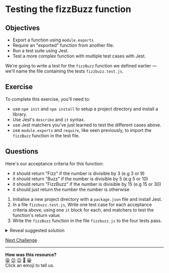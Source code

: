 # Testing the fizzBuzz function

## Objectives

 * Export a function using `module.exports`
 * Require an "exported" function from another file.
 * Run a test suite using Jest. 
 * Test a more complex function with multiple test cases with Jest.

We're going to write a test for the `fizzBuzz` function we defined earlier — we'll name the file containing the tests `fizzbuzz.test.js`.

## Exercise

To complete this exercise, you'll need to: 
  * use `npm init` and `npm install` to setup a project directory and install a library.
  * Use Jest's `describe` and `it` syntax.
  * use Jest matchers you've just learned to test the different cases above.
  * use `module.exports` and `require`, like seen previously, to import the `fizzBuzz` function in the test file.

## Questions

Here's our acceptance criteria for this function:
 * it should return "Fizz" if the number is divisible by 3 (e.g 3 or 9)
 * it should return "Buzz" if  the number is divisible by 5 (e.g 5 or 10)
 * it should return "FizzBuzz" if the number is divisible by 15 (e.g 15 or 30)
 * it should just return the number the number is otherwise

1. Initialise a new project directory with a `package.json` file and install Jest.
2. In a file `fizzbuzz.test.js`, Write one test case for each acceptance criteria above, using one `it` block for each, and matchers to test the function's return value.
3. Write the `fizzBuzz` function in the file `fizzbuzz.js` to the four tests pass.

<details>
<summary>Reveal suggested solution</summary>

Contents of `fizzbuzz.test.js`:
```javascript
const fizzBuzz = require('./fizzbuzz');

describe('fizzBuzz', () => {
  it('returns Fizz when number is 3', () => {
    expect(fizzBuzz(3)).toBe('Fizz');
  });

  it('returns Buzz when number is 5', () => {
    expect(fizzBuzz(5)).toBe('Buzz');
  });

  it('returns FizzBuzz when number is 15', () => {
    expect(fizzBuzz(15)).toBe('FizzBuzz');
  });

  it('returns the number when otherwise', () => {
    expect(fizzBuzz(2)).toBe(2);
  });
});
```
</details>

[Next Challenge](12_arrays.md)

<!-- BEGIN GENERATED SECTION DO NOT EDIT -->

---

**How was this resource?**  
[😫](https://airtable.com/shrUJ3t7KLMqVRFKR?prefill_Repository=makersacademy/javascript-fundamentals&prefill_File=contents/11_testing_fizzbuzz.md&prefill_Sentiment=😫) [😕](https://airtable.com/shrUJ3t7KLMqVRFKR?prefill_Repository=makersacademy/javascript-fundamentals&prefill_File=contents/11_testing_fizzbuzz.md&prefill_Sentiment=😕) [😐](https://airtable.com/shrUJ3t7KLMqVRFKR?prefill_Repository=makersacademy/javascript-fundamentals&prefill_File=contents/11_testing_fizzbuzz.md&prefill_Sentiment=😐) [🙂](https://airtable.com/shrUJ3t7KLMqVRFKR?prefill_Repository=makersacademy/javascript-fundamentals&prefill_File=contents/11_testing_fizzbuzz.md&prefill_Sentiment=🙂) [😀](https://airtable.com/shrUJ3t7KLMqVRFKR?prefill_Repository=makersacademy/javascript-fundamentals&prefill_File=contents/11_testing_fizzbuzz.md&prefill_Sentiment=😀)  
Click an emoji to tell us.

<!-- END GENERATED SECTION DO NOT EDIT -->
